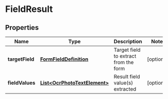 
# FieldResult

## Properties
Name | Type | Description | Notes
------------ | ------------- | ------------- | -------------
**targetField** | [**FormFieldDefinition**](FormFieldDefinition.md) | Target field to extract from the form |  [optional]
**fieldValues** | [**List&lt;OcrPhotoTextElement&gt;**](OcrPhotoTextElement.md) | Result field value(s) extracted |  [optional]



